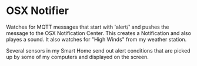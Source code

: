 # OSX Notifier

Watches for MQTT messages that start with 'alert/' and pushes the message to the OSX Notification Center. This creates a Notification and also playes a sound.  It also watches for "High Winds" from my weather station.

Several sensors in my Smart Home send out alert conditions that are picked up by some of my computers and displayed on the screen.

